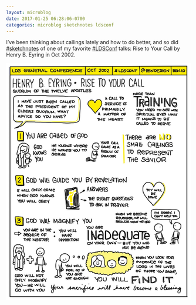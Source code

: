 ```yaml
---
layout: microblog
date: 2017-01-25 06:28:06-0700
categories: microblog sketchnotes ldsconf
---
```

I’ve been thinking about callings lately and how to do better, and so did [#sketchnotes](/categories/sketchnotes) of one of my favorite [#LDSConf](/categories/ldsconf) talks: Rise to Your Call by Henry B. Eyring in Oct 2002.

![Rise to Your Call Sketchnotes](/images/microblog/201701250628.jpg)
